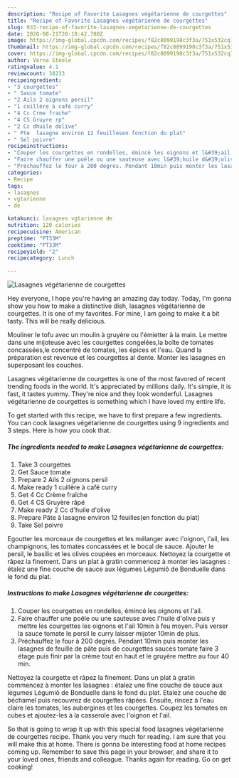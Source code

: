 ```yaml
---
description: "Recipe of Favorite Lasagnes végétarienne de courgettes"
title: "Recipe of Favorite Lasagnes végétarienne de courgettes"
slug: 933-recipe-of-favorite-lasagnes-vegetarienne-de-courgettes
date: 2020-08-21T20:18:42.780Z
image: https://img-global.cpcdn.com/recipes/f82c8099198c3f3a/751x532cq70/lasagnes-vegetarienne-de-courgettes-photo-principale-de-la-recette.jpg
thumbnail: https://img-global.cpcdn.com/recipes/f82c8099198c3f3a/751x532cq70/lasagnes-vegetarienne-de-courgettes-photo-principale-de-la-recette.jpg
cover: https://img-global.cpcdn.com/recipes/f82c8099198c3f3a/751x532cq70/lasagnes-vegetarienne-de-courgettes-photo-principale-de-la-recette.jpg
author: Verna Steele
ratingvalue: 4.1
reviewcount: 38233
recipeingredient:
- "3 courgettes"
- " Sauce tomate"
- "2 Ails 2 oignons persil"
- "1 cuillère à café curry"
- "4 Cc Crme frache"
- "4 CS Gruyre rp"
- "2 Cc dhuile dolive"
- " Pte  lasagne environ 12 feuillesen fonction du plat"
- " Sel poivre"
recipeinstructions:
- "Couper les courgettes en rondelles, émincé les oignons et l&#39;ail."
- "Faire chauffer une poêle ou une sauteuse avec l&#39;huile d&#39;olive puis y mettre les courgettes les oignons et l&#39;ail 10min à feu moyen. Puis verser la sauce tomate le persil le curry laisser mijoter 10min de plus."
- "Préchauffez le four à 200 degrés. Pendant 10min puis monter les lasagnes de feuille de pâte puis de courgettes sauces tomate faire 3 étage puis finir par la crème tout en haut et le gruyère mettre au four 40 min."
categories:
- Recipe
tags:
- lasagnes
- vgtarienne
- de

katakunci: lasagnes vgtarienne de 
nutrition: 120 calories
recipecuisine: American
preptime: "PT33M"
cooktime: "PT33M"
recipeyield: "2"
recipecategory: Lunch

---
```



![Lasagnes végétarienne de courgettes](https://img-global.cpcdn.com/recipes/f82c8099198c3f3a/751x532cq70/lasagnes-vegetarienne-de-courgettes-photo-principale-de-la-recette.jpg)

Hey everyone, I hope you're having an amazing day today. Today, I'm gonna show you how to make a distinctive dish, lasagnes végétarienne de courgettes. It is one of my favorites. For mine, I am going to make it a bit tasty. This will be really delicious.

Mouliner le tofu avec un moulin à gruyère ou l&#39;émietter à la main. Le mettre dans une mijoteuse avec les courgettes congelées,la boîte de tomates concassées,le concentré de tomates, les épices et l&#39;eau. Quand la préparation est revenue et les courgettes al dente. Monter les lasagnes en superposant les couches.

Lasagnes végétarienne de courgettes is one of the most favored of recent trending foods in the world. It's appreciated by millions daily. It's simple, it is fast, it tastes yummy. They're nice and they look wonderful. Lasagnes végétarienne de courgettes is something which I have loved my entire life.


To get started with this recipe, we have to first prepare a few ingredients. You can cook lasagnes végétarienne de courgettes using 9 ingredients and 3 steps. Here is how you cook that.

<!--inarticleads1-->

##### The ingredients needed to make Lasagnes végétarienne de courgettes:

1. Take 3 courgettes
1. Get  Sauce tomate
1. Prepare 2 Ails 2 oignons persil
1. Make ready 1 cuillère à café curry
1. Get 4 Cc Crème fraîche
1. Get 4 CS Gruyère râpé
1. Make ready 2 Cc d&#39;huile d&#39;olive
1. Prepare  Pâte à lasagne environ 12 feuilles(en fonction du plat)
1. Take  Sel poivre


Egoutter les morceaux de courgettes et les mélanger avec l&#39;oignon, l&#39;ail, les champignons, les tomates concassées et le bocal de sauce. Ajouter le persil, le basilic et les olives coupées en morceaux. Nettoyez la courgette et râpez la finement. Dans un plat à gratin commencez à monter les lasagnes : étalez une fine couche de sauce aux légumes Légumiô de Bonduelle dans le fond du plat. 

<!--inarticleads2-->

##### Instructions to make Lasagnes végétarienne de courgettes:

1. Couper les courgettes en rondelles, émincé les oignons et l&#39;ail.
1. Faire chauffer une poêle ou une sauteuse avec l&#39;huile d&#39;olive puis y mettre les courgettes les oignons et l&#39;ail 10min à feu moyen. Puis verser la sauce tomate le persil le curry laisser mijoter 10min de plus.
1. Préchauffez le four à 200 degrés. Pendant 10min puis monter les lasagnes de feuille de pâte puis de courgettes sauces tomate faire 3 étage puis finir par la crème tout en haut et le gruyère mettre au four 40 min.


Nettoyez la courgette et râpez la finement. Dans un plat à gratin commencez à monter les lasagnes : étalez une fine couche de sauce aux légumes Légumiô de Bonduelle dans le fond du plat. Etalez une couche de béchamel puis recouvrez de courgettes râpées. Ensuite, rincez à l&#39;eau claire les tomates, les aubergines et les courgettes. Coupez les tomates en cubes et ajoutez-les à la casserole avec l&#39;oignon et l&#39;ail. 

So that is going to wrap it up with this special food lasagnes végétarienne de courgettes recipe. Thank you very much for reading. I am sure that you will make this at home. There is gonna be interesting food at home recipes coming up. Remember to save this page in your browser, and share it to your loved ones, friends and colleague. Thanks again for reading. Go on get cooking!
